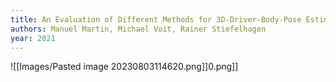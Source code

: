 ```yaml
---
title: An Evaluation of Different Methods for 3D-Driver-Body-Pose Estimation
authors: Manuel Martin, Michael Voit, Rainer Stiefelhagen
year: 2021
---
```


![[Images/Pasted image 20230803114620.png]]0.png]]
